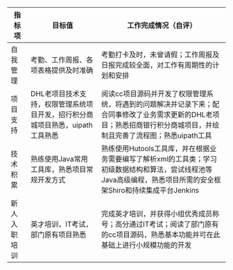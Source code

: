 |指标项|目标值|工作完成情况（自评）|
| ---- | ---- | ---- |
| 自我管理 | 考勤、工作周报、各项表格提供及时准确 | 考勤打卡及时，未曾请假；工作周报及日报完成较全面，对工作有周期性的计划和安排 |
| 项目支持 | DHL老项目技术支持，权限管理系统项目开发，招行积分商城项目熟悉，uipath工具熟悉 | 阅读cc项目源码并开发了权限管理系统，将遇到的问题解决并记录下来；配合同事修改了业务需求更新的DHL老项目；熟悉招商银行积分商城项目，并绘制且完善了流程图；熟悉uipath工具 |
| 技术积累 | 熟练使用Java常用工具库，熟悉项目常规开发方式 | 熟练使用Hutools工具库，并在根据业务需要编写了解析xml的工具类；学习初级数据结构和算法，尝试线程池等Java高级编程，熟悉项目所需的安全框架Shiro和持续集成平台Jenkins |
| 新人入职培训 | 英才培训，IT考试，部门原有项目熟悉 | 完成英才培训，并获得小组优秀成员称号；高分通过IT考试；阅读了部门原有的cc项目源码，熟悉基本功能并可在此基础上进行小规模功能的开发 |
